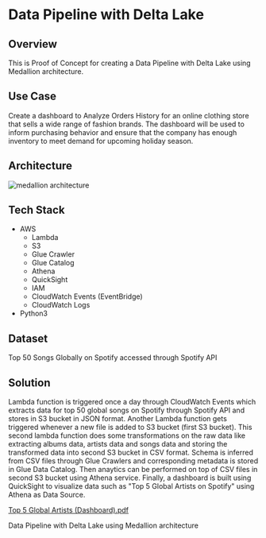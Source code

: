 # Data Pipeline with Delta Lake

## Overview 

This is Proof of Concept for creating a Data Pipeline with Delta Lake using Medallion architecture.

## Use Case

Create a dashboard to Analyze Orders History for an online clothing store that sells a wide range of fashion brands.
The dashboard will be used to inform purchasing behavior and ensure that the company has enough inventory to meet demand for upcoming holiday season.

## Architecture

![medallion architecture](https://github.com/user-attachments/assets/1d22fda3-2c4f-4c5a-8b1f-6963e5abb876)

## Tech Stack

- AWS
  - Lambda
  - S3
  - Glue Crawler
  - Glue Catalog
  - Athena
  - QuickSight
  - IAM
  - CloudWatch Events (EventBridge)
  - CloudWatch Logs
- Python3

## Dataset

Top 50 Songs Globally on Spotify accessed through Spotify API

## Solution

Lambda function is triggered once a day through CloudWatch Events which extracts data for top 50 global songs on Spotify through Spotify API and stores in S3 bucket in JSON format. Another Lambda function gets triggered whenever a new file is added to S3 bucket (first S3 bucket). This second lambda function does some transformations on the raw data like extracting albums data, artists data and songs data and storing the transformed data into second S3 bucket in CSV format. Schema is inferred from CSV files through Glue Crawlers and corresponding metadata is stored in Glue Data Catalog. Then anaytics can be performed on top of CSV files in second S3 bucket using Athena service. Finally, a dashboard is built using QuickSight to visualize data such as "Top 5 Global Artists on Spotify" using Athena as Data Source.

[Top 5 Global Artists (Dashboard).pdf](https://github.com/user-attachments/files/15949227/Top.5.Global.Artists.Dashboard.pdf)



Data Pipeline with Delta Lake using Medallion architecture

